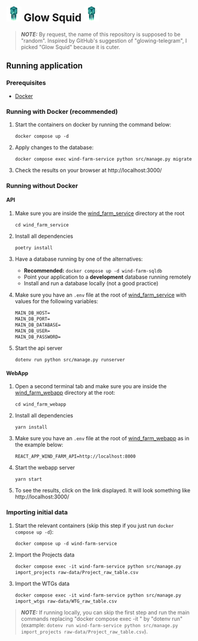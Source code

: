 # <img alt="Glow Squid from Minecraft" src="images/Glow_Squid_BE1.webp" width="40" height="40" /> Glow Squid <img alt="Glow Squid from Minecraft" src="images/Glow_Squid_BE1.webp" width="40" height="40" />

> **_NOTE:_**  By request, the name of this repository is supposed to be "random".
> Inspired by GitHub's suggestion of "glowing-telegram", I picked "Glow Squid" because it is cuter.

## Running application

### Prerequisites
- [Docker](https://docs.docker.com/engine/install/)

### Running with Docker (recommended)
1. Start the containers on docker by running the command below:
    ```shell
    docker compose up -d
    ```

2. Apply changes to the database:
   ```shell
   docker compose exec wind-farm-service python src/manage.py migrate
   ```

3. Check the results on your browser at http://localhost:3000/


### Running without Docker

#### API
1. Make sure you are inside the [wind_farm_service](wind_farm_service) directory at the root
   ```shell
   cd wind_farm_service
   ```

2. Install all dependencies
   ```shell
   poetry install
   ```

3. Have a database running by one of the alternatives:
   - **Recommended:** `docker compose up -d wind-farm-sqldb`
   - Point your application to a **development** database running remotely
   - Install and run a database locally (not a good practice)

4. Make sure you have an `.env` file at the root of [wind_farm_service](wind_farm_service) with
values for the following variables:
   ```text
   MAIN_DB_HOST=
   MAIN_DB_PORT=
   MAIN_DB_DATABASE=
   MAIN_DB_USER=
   MAIN_DB_PASSWORD=
   ```

5. Start the api server
   ```
   dotenv run python src/manage.py runserver
   ```

#### WebApp
1. Open a second terminal tab and make sure you are inside the [wind_farm_webapp](wind_farm_webapp)
directory at the root:
   ```shell
   cd wind_farm_webapp
   ```

2. Install all dependencies
   ```shell
   yarn install
   ```

3. Make sure you have an `.env` file at the root of [wind_farm_webapp](wind_farm_webapp) as in the
example below:
   ```text
   REACT_APP_WIND_FARM_API=http://localhost:8000
   ```

4. Start the webapp server
   ```shell
   yarn start
   ```

5. To see the results, click on the link displayed. 
It will look something like http://localhost:3000/


### Importing initial data

1. Start the relevant containers (skip this step if you just run `docker compose up -d`):
   ```shell
   docker compose up -d wind-farm-service
   ```

2. Import the Projects data
   ```shell
   docker compose exec -it wind-farm-service python src/manage.py import_projects raw-data/Project_raw_table.csv
   ```

3. Import the WTGs data
   ```shell
   docker compose exec -it wind-farm-service python src/manage.py import_wtgs raw-data/WTG_raw_table.csv
   ```

> **_NOTE:_**  If running locally, you can skip the first step and run the main commands replacing
> "docker compose exec -it <service-name>" by "dotenv run"
> (example: `dotenv run wind-farm-service python src/manage.py import_projects raw-data/Project_raw_table.csv`). 
